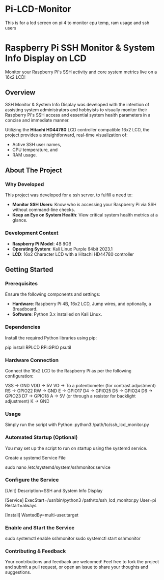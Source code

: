 # Pi-LCD-Monitor
This is for a lcd screen on pi 4 to monitor cpu temp, ram usage and ssh users

# Raspberry Pi SSH Monitor & System Info Display on LCD

Monitor your Raspberry Pi's SSH activity and core system metrics live on a 16x2 LCD!

## Overview

SSH Monitor & System Info Display was developed with the intention of assisting system administrators and hobbyists to visually monitor their Raspberry Pi's SSH access and essential system health parameters in a concise and immediate manner.

Utilizing the **Hitachi HD44780** LCD controller compatible 16x2 LCD, the project provides a straightforward, real-time visualization of:
- Active SSH user names,
- CPU temperature, and
- RAM usage.

## About The Project

### Why Developed
This project was developed for a ssh server, to fulfill a need to:
- **Monitor SSH Users**: Know who is accessing your Raspberry Pi via SSH without command-line checks.
- **Keep an Eye on System Health**: View critical system health metrics at a glance.

### Development Context
- **Raspberry Pi Model**: 4B 8GB
- **Operating System**: Kali Linux Purple 64bit 2023.1
- **LCD**: 16x2 Character LCD with a Hitachi HD44780 controller

## Getting Started

### Prerequisites

Ensure the following components and settings:
- **Hardware**: Raspberry Pi 4B, 16x2 LCD, Jump wires, and optionally, a Breadboard.
- **Software**: Python 3.x installed on Kali Linux.

### Dependencies

Install the required Python libraries using pip:

pip install RPLCD RPi.GPIO psutil

### Hardware Connection
Connect the 16x2 LCD to the Raspberry Pi as per the following configuration:

VSS -> GND
VDD -> 5V
VO -> To a potentiometer (for contrast adjustment)
RS -> GPIO22
RW -> GND
E -> GPIO17
D4 -> GPIO25
D5 -> GPIO24
D6 -> GPIO23
D7 -> GPIO18
A -> 5V (or through a resistor for backlight adjustment)
K -> GND

### Usage
Simply run the script with Python:
python3 /path/to/ssh_lcd_monitor.py

### Automated Startup (Optional)
You may set up the script to run on startup using the systemd service.

Create a systemd Service File

sudo nano /etc/systemd/system/sshmonitor.service

### Configure the Service

[Unit]
Description=SSH and System Info Display

[Service]
ExecStart=/usr/bin/python3 /path/to/ssh_lcd_monitor.py
User=pi
Restart=always

[Install]
WantedBy=multi-user.target

### Enable and Start the Service

sudo systemctl enable sshmonitor
sudo systemctl start sshmonitor

### Contributing & Feedback
Your contributions and feedback are welcomed! Feel free to fork the project and submit a pull request, or open an issue to share your thoughts and suggestions.
